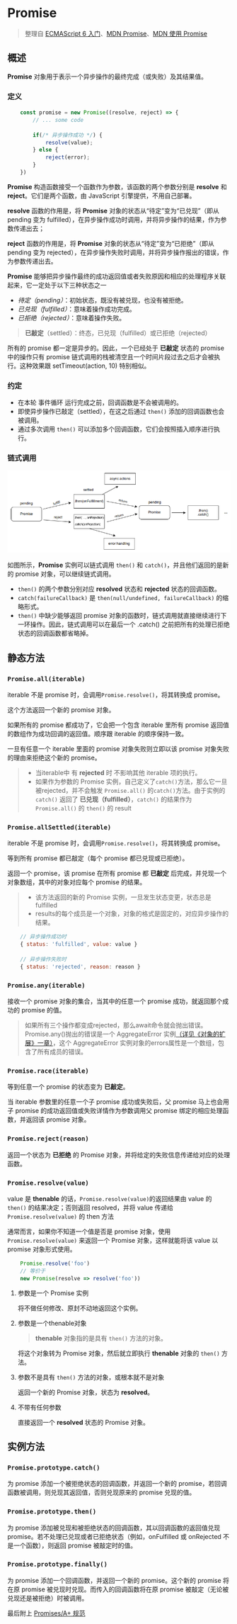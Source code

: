 # Promise

> 整理自 [ECMAScript 6 入门](https://es6.ruanyifeng.com/#docs/promise)、[MDN Promise](https://developer.mozilla.org/zh-CN/docs/Web/JavaScript/Reference/Global_Objects/Promise)、[MDN 使用 Promise](https://developer.mozilla.org/zh-CN/docs/Web/JavaScript/Guide/Using_promises)

## 概述

**Promise** 对象用于表示一个异步操作的最终完成（或失败）及其结果值。

### 定义

``` js
    const promise = new Promise((resolve, reject) => {
        // ... some code

        if(/* 异步操作成功 */) {
            resolve(value);
        } else {
            reject(error);
        }
    })
```

**Promise** 构造函数接受一个函数作为参数，该函数的两个参数分别是 **resolve** 和 **reject**。它们是两个函数，由 JavaScript 引擎提供，不用自己部署。

**resolve** 函数的作用是，将 **Promise** 对象的状态从“待定”变为“已兑现”（即从 pending 变为 fulfilled），在异步操作成功时调用，并将异步操作的结果，作为参数传递出去；

**reject** 函数的作用是，将 **Promise** 对象的状态从“待定”变为“已拒绝”（即从 pending 变为 rejected），在异步操作失败时调用，并将异步操作报出的错误，作为参数传递出去。

**Promise** 能够把异步操作最终的成功返回值或者失败原因和相应的处理程序关联起来，它一定处于以下三种状态之一

- *待定（pending）*：初始状态，既没有被兑现，也没有被拒绝。
- *已兑现（fulfilled）*：意味着操作成功完成。
- *已拒绝（rejected）*：意味着操作失败。

> **已敲定**（settled）：终态，已兑现（fulfilled）或已拒绝（rejected）

所有的 promise 都一定是异步的。因此，一个已经处于 **已敲定** 状态的 promise 中的操作只有 promise 链式调用的栈被清空且一个时间片段过去之后才会被执行。这种效果跟 setTimeout(action, 10) 特别相似。

### 约定

- 在本轮 事件循环 运行完成之前，回调函数是不会被调用的。
- 即使异步操作已敲定（settled），在这之后通过 `then()` 添加的回调函数也会被调用。
- 通过多次调用 `then()` 可以添加多个回调函数，它们会按照插入顺序进行执行。
  
### 链式调用

![promise](promises.png)

如图所示，**Promise** 实例可以链式调用 `then()` 和 `catch()`，并且他们返回的是新的 promise 对象，可以继续链式调用。

- `then()` 的两个参数分别对应 **resolved** 状态和 **rejected** 状态的回调函数。
- `catch(failureCallback)` 是 `then(null/undefined, failureCallback)` 的缩略形式。
- `then()` 中缺少能够返回 promise 对象的函数时，链式调用就直接继续进行下一环操作。因此，链式调用可以在最后一个 .catch() 之前把所有的处理已拒绝状态的回调函数都省略掉。
  
<!-- ### Promise 拒绝事件 -->

## 静态方法

### `Promise.all(iterable)`

iterable 不是 promise 时，会调用`Promise.resolve()`，将其转换成 promise。

这个方法返回一个新的 promise 对象。

如果所有的 promise 都成功了，它会把一个包含 iterable 里所有 promise 返回值的数组作为成功回调的返回值。顺序跟 iterable 的顺序保持一致。

一旦有任意一个 iterable 里面的 promise 对象失败则立即以该 promise 对象失败的理由来拒绝这个新的 promise。

> - 当iterable中 有 **rejected** 时 不影响其他 iterable 项的执行。
> - 如果作为参数的 Promise 实例，自己定义了`catch()`方法，那么它一旦被rejected，并不会触发 `Promise.all()` 的`catch()`方法。由于实例的 `catch()` 返回了 **已兑现（fulfilled）**，`catch()` 的结果作为 `Promise.all()` 的 `then()` 的 result

### `Promise.allSettled(iterable)`

iterable 不是 promise 时，会调用`Promise.resolve()`，将其转换成 promise。

等到所有 promise 都已敲定（每个 promise 都已兑现或已拒绝）。

返回一个 promise，该 promise 在所有 promise 都 **已敲定** 后完成，并兑现一个对象数组，其中的对象对应每个 promise 的结果。

> - 该方法返回的新的 Promise 实例，一旦发生状态变更，状态总是fulfilled
> - results的每个成员是一个对象，对象的格式是固定的，对应异步操作的结果。

``` js
    // 异步操作成功时
    { status: 'fulfilled', value: value }

    // 异步操作失败时
    { status: 'rejected', reason: reason }
```

### `Promise.any(iterable)`

接收一个 promise 对象的集合，当其中的任意一个 promise 成功，就返回那个成功的 promise 的值。

> 如果所有三个操作都变成rejected，那么await命令就会抛出错误。Promise.any()抛出的错误是一个 AggregateError 实例[（详见《对象的扩展》一章）](https://es6.ruanyifeng.com/#docs/object)，这个 AggregateError 实例对象的errors属性是一个数组，包含了所有成员的错误。

### `Promise.race(iterable)`

等到任意一个 promise 的状态变为 **已敲定**。

当 iterable 参数里的任意一个子 promise 成功或失败后，父 promise 马上也会用子 promise 的成功返回值或失败详情作为参数调用父 promise 绑定的相应处理函数，并返回该 promise 对象。

### `Promise.reject(reason)`

返回一个状态为 **已拒绝** 的 Promise 对象，并将给定的失败信息传递给对应的处理函数。

### `Promise.resolve(value)`

value 是 **thenable** 的话，`Promise.resolve(value)`的返回结果由 value 的 `then()` 的结果决定；否则返回 resolved，并将 value 传递给 `Promise.resolve(value)` 的 then 方法

通常而言，如果你不知道一个值是否是 promise 对象，使用 `Promise.resolve(value)` 来返回一个 Promise 对象，这样就能将该 value 以 promise 对象形式使用。

```js
    Promise.resolve('foo')
    // 等价于
    new Promise(resolve => resolve('foo'))
```

1. 参数是一个 Promise 实例

    将不做任何修改、原封不动地返回这个实例。

2. 参数是一个thenable对象

    > **thenable** 对象指的是具有 `then()` 方法的对象。

    将这个对象转为 Promise 对象，然后就立即执行 **thenable** 对象的 `then()` 方法。

3. 参数不是具有 `then()` 方法的对象，或根本就不是对象

    返回一个新的 Promise 对象，状态为 **resolved**。

4. 不带有任何参数

    直接返回一个 **resolved** 状态的 Promise 对象。

## 实例方法

### `Promise.prototype.catch()`

为 promise 添加一个被拒绝状态的回调函数，并返回一个新的 promise，若回调函数被调用，则兑现其返回值，否则兑现原来的 promise 兑现的值。

### `Promise.prototype.then()`

为 promise 添加被兑现和被拒绝状态的回调函数，其以回调函数的返回值兑现 promise。若不处理已兑现或者已拒绝状态（例如，onFulfilled 或 onRejected 不是一个函数），则返回 promise 被敲定时的值。

### `Promise.prototype.finally()`

为 promise 添加一个回调函数，并返回一个新的 promise。这个新的 promise 将在原 promise 被兑现时兑现。而传入的回调函数将在原 promise 被敲定（无论被兑现还是被拒绝）时被调用。

最后附上 [Promises/A+ 规范](https://promisesaplus.com/)
